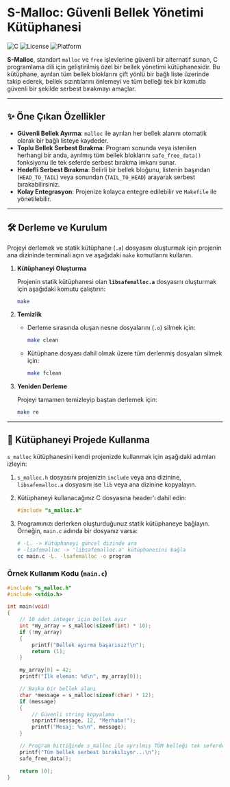 # S-Malloc: Güvenli Bellek Yönetimi Kütüphanesi

![C](https://img.shields.io/badge/Language-C-blue.svg)
![License](https://img.shields.io/badge/License-MIT-green.svg)
![Platform](https://img.shields.io/badge/Platform-Linux%20%7C%20macOS%20%7C%20Windows-lightgrey.svg)

**S-Malloc**, standart `malloc` ve `free` işlevlerine güvenli bir alternatif sunan, C programlama dili için geliştirilmiş özel bir bellek yönetimi kütüphanesidir. Bu kütüphane, ayrılan tüm bellek bloklarını çift yönlü bir bağlı liste üzerinde takip ederek, bellek sızıntılarını önlemeyi ve tüm belleği tek bir komutla güvenli bir şekilde serbest bırakmayı amaçlar.

---

## ✨ Öne Çıkan Özellikler

- **Güvenli Bellek Ayırma**: `malloc` ile ayrılan her bellek alanını otomatik olarak bir bağlı listeye kaydeder.
- **Toplu Bellek Serbest Bırakma**: Program sonunda veya istenilen herhangi bir anda, ayrılmış tüm bellek bloklarını `safe_free_data()` fonksiyonu ile tek seferde serbest bırakma imkanı sunar.
- **Hedefli Serbest Bırakma**: Belirli bir bellek bloğunu, listenin başından (`HEAD_TO_TAIL`) veya sonundan (`TAIL_TO_HEAD`) arayarak serbest bırakabilirsiniz.
- **Kolay Entegrasyon**: Projenize kolayca entegre edilebilir ve `Makefile` ile yönetilebilir.

---

## 🛠️ Derleme ve Kurulum

Projeyi derlemek ve statik kütüphane (`.a`) dosyasını oluşturmak için projenin ana dizininde terminali açın ve aşağıdaki `make` komutlarını kullanın.

1.  **Kütüphaneyi Oluşturma**

    Projenin statik kütüphanesi olan **`libsafemalloc.a`** dosyasını oluşturmak için aşağıdaki komutu çalıştırın:
    ```bash
    make
    ```

2.  **Temizlik**

    - Derleme sırasında oluşan nesne dosyalarını (`.o`) silmek için:
      ```bash
      make clean
      ```
    - Kütüphane dosyası dahil olmak üzere tüm derlenmiş dosyaları silmek için:
      ```bash
      make fclean
      ```

3.  **Yeniden Derleme**

    Projeyi tamamen temizleyip baştan derlemek için:
    ```bash
    make re
    ```

---

## 🚀 Kütüphaneyi Projede Kullanma

`s_malloc` kütüphanesini kendi projenizde kullanmak için aşağıdaki adımları izleyin:

1.  `s_malloc.h` dosyasını projenizin `include` veya ana dizinine, `libsafemalloc.a` dosyasını ise `lib` veya ana dizinine kopyalayın.

2.  Kütüphaneyi kullanacağınız C dosyasına header'ı dahil edin:
    ```c
    #include "s_malloc.h"
    ```

3.  Programınızı derlerken oluşturduğunuz statik kütüphaneye bağlayın.
    Örneğin, `main.c` adında bir dosyanız varsa:
    ```bash
    # -L. -> Kütüphaneyi güncel dizinde ara
    # -lsafemalloc -> 'libsafemalloc.a' kütüphanesini bağla
    cc main.c -L. -lsafemalloc -o program
    ```

### Örnek Kullanım Kodu (`main.c`)

```c
#include "s_malloc.h"
#include <stdio.h>

int main(void)
{
    // 10 adet integer için bellek ayır
    int *my_array = s_malloc(sizeof(int) * 10);
    if (!my_array)
    {
        printf("Bellek ayırma başarısız!\n");
        return (1);
    }

    my_array[0] = 42;
    printf("İlk eleman: %d\n", my_array[0]);

    // Başka bir bellek alanı
    char *message = s_malloc(sizeof(char) * 12);
    if (message)
    {
        // Güvenli string kopyalama
        snprintf(message, 12, "Merhaba!");
        printf("Mesaj: %s\n", message);
    }

    // Program bittiğinde s_malloc ile ayrılmış TÜM belleği tek seferde serbest bırak
    printf("Tüm bellek serbest bırakılıyor...\n");
    safe_free_data();

    return (0);
}
```